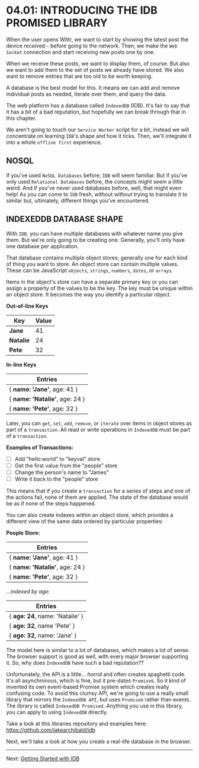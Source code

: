 # 04.01: INTRODUCING THE IDB PROMISED LIBRARY
When the user opens Wittr, we want to start by showing the latest post the device received - before going to the network. Then, we make the `Web Socket` connection and start receiving new posts one by one. 

When we receive these posts, we want to display them, of course. But also we want to add them to the set of posts we already have stored. We also want to remove entries that are too old to be worth keeping.

A database is the best model for this. It means we can add and remove individual posts as needed, iterate over them, and query the data.

The web platform has a database called `IndexedDB` (IDB). It's fair to say that it has a bit of a bad reputation, but hopefully we can break through that in this chapter.

We aren't going to touch our `Service Worker` script for a bit, instead we will concentrate on learning `IDB`'s shape and how it ticks. Then, we'll integrate it into a whole `offline first` experience.

## NOSQL
If you've used `NoSQL Databases` before, `IDB` will seem familiar. But if you've only used `Relational Databases` before, the concepts might seem a little weird. And if you've never used databases before, well, that might even help! As you can come to `IDB` fresh, without without trying to translate it to similar but, ultimately, different things you've encountered.

## INDEXEDDB DATABASE SHAPE
With `IDB`, you can have multiple databases with whatever name you give them. But we're only going to be creating one. Generally, you'll only have one database per application.

That database contains multiple object stores; generally one for each kind of thing you want to store. An object store can contain multiple values. These can be JavaScript `objects`, `strings`, `numbers`, `dates`, or `arrays`.

Items in the object's store can have a separate primary key or you can assign a property of the values to be the key. The key must be unique within an object store. It becomes the way you identify a particular object.

**Out-of-line Keys**

| Key | Value |
| --- | ----- |
| **Jane** | 41 |
| **Natalie** | 24 |
| **Pete** | 32 |

**In-line Keys**

| Entries |
| ------- |
| { **name: 'Jane'**, age: 41 } |
| { **name: 'Natalie'**, age: 24 } |
| { **name: 'Pete'**, age: 32 } |

Later, you can `get`, `set`, `add`, `remove`, or `iterate` over items in object stores as part of a `transaction`. All read or write operations in `IndexedDB` must be part of a `transaction`.

**Examples of Transactions:**
  - [ ] Add "hello:world" to "keyval" store
  - [ ] Get the first value from the "people" store
  - [ ] Change the person's name to "James"
  - [ ] Write it back to the "people" store

This means that if you create a `transaction` for a series of steps and one of the actions fail, none of them are applied. The state of the database would be as if none of the steps happened.

You can also create indexes within an object store, which provides a different view of the same data ordered by particular properties:

**People Store:**

| Entries |
| ------- |
| { **name: 'Jane'**, age: 41 } |
| { **name: 'Natalie'**, age: 24 } |
| { **name: 'Pete'**, age: 32 } |

*...indexed by age:*

| Entries |
| ------- |
| { **age: 24**, name: 'Natalie' } |
| { **age: 32**, name 'Pete' } |
| { **age: 32**, name: 'Jane' } |

The model here is similar to a lot of databases, which makes a lot of sense. The browser support is good as well, with every major browser supporting it. So, why does `IndexedDB` have such a bad reputation??

Unfortunately, the API is a little... *horrid* and often creates spaghetti code. It's all asynchronous, which is fine, but it pre-dates `Promise`s. So it kind of invented its own event-based Promise system which creates really confusing code. To avoid this clumsy API, we're going to use a really small library that mirrors the `IndexedDB API`, but uses `Promise`s rather than events. The library is called `IndexedDB Promised`. Anything you use in this library, you can apply to using `IndexedDB` directly.

Take a look at this libraries repository and examples here: https://github.com/jakearchibald/idb

Next, we'll take a look at how you create a real-life database in the browser.

- - -

Next: [Getting Started with IDB](./02-getting-started.md)